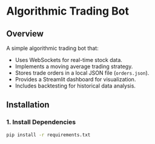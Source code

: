 # Algorithmic Trading Bot

## Overview
A simple algorithmic trading bot that:
- Uses WebSockets for real-time stock data.
- Implements a moving average trading strategy.
- Stores trade orders in a local JSON file (`orders.json`).
- Provides a Streamlit dashboard for visualization.
- Includes backtesting for historical data analysis.

## Installation
### 1. Install Dependencies
```sh
pip install -r requirements.txt
